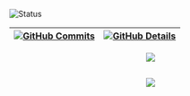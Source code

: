 ![Status](./profile-3d-contrib/profile-night-green.svg)

| [![GitHub Commits](http://github-profile-summary-cards.vercel.app/api/cards/productive-time?username=gabsouza-dev&theme=dracula&utcOffset=-3)](https://github.com/vn7n24fzkq/github-profile-summary-cards) | [![GitHub Details](http://github-profile-summary-cards.vercel.app/api/cards/profile-details?username=gabsouza-dev&theme=dracula)](https://github.com/vn7n24fzkq/github-profile-summary-cards) |  
| ----------- | ----------- |

<div align="center" >
  <a href="https://skillicons.dev"> <img src="https://skillicons.dev/icons?i=git,vscode,javascript,typescript,css,html,react,nodejs,vue,figma,github,bootstrap,discord,linkedin"/> </a>
  <br />
</div>

##
<div align="center" > <img src="https://github-profile-trophy.vercel.app/?username=gabsouza-dev&row=1&column=6&theme=dracula&margin-w=15&margin-h=15"/> </div>
